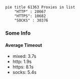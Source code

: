 
```mermaid
pie title 61363 Proxies in list
    "HTTP" : 28667
    "HTTPS": 10682
    "SOCKS" : 30376
```

### Some Info
#### Average Timeout

- mixed: 3.7s
- http: 1.9s
- https: 8.1s
- socks: 5.4s